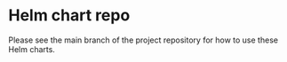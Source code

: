 # Helm chart repo

Please see the main branch of the project repository for how to use these Helm charts.

